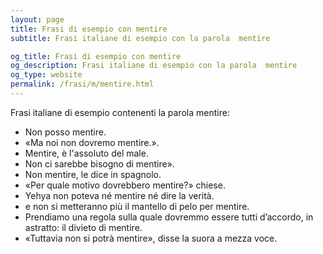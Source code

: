 ```yaml
---
layout: page
title: Frasi di esempio con mentire 
subtitle: Frasi italiane di esempio con la parola  mentire

og_title: Frasi di esempio con mentire 
og_description: Frasi italiane di esempio con la parola  mentire
og_type: website
permalink: /frasi/m/mentire.html
---
```


Frasi italiane di esempio contenenti la parola mentire:


- Non posso mentire.
- «Ma noi non dovremo mentire.».
- Mentire, è l'assoluto del male.
- Non ci sarebbe bisogno di mentire».
- Non mentire, le dice in spagnolo.
- «Per quale motivo dovrebbero mentire?» chiese.
- Yehya non poteva né mentire né dire la verità.
- e non si metteranno più il mantello di pelo per mentire.
- Prendiamo una regola sulla quale dovremmo essere tutti d’accordo, in astratto: il divieto di mentire.
- «Tuttavia non si potrà mentire», disse la suora a mezza voce.
